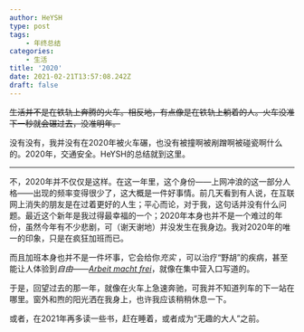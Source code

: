 ```yaml
---
author: HeYSH
type: post
tags:
    - 年终总结
categories:
    - 生活
title: '2020'
date: 2021-02-21T13:57:08.242Z
draft: false
---
```


~~生活并不是在铁轨上奔腾的火车。相反地，有点像是在铁轨上躺着的人。火车没准下一秒就会碾过去，没准明年。~~

没有没有，我并没有在2020年被火车碾，也没有被撞啊被剐蹭啊被碰瓷啊什么的。2020年，交通安全。HeYSH的总结就到这里。

-----

不，2020年并不仅仅是这样。在这一年里，这个身份——上网冲浪的这一部分人格——出现的频率变得很少了，这大概是一件好事情。前几天看到有人说，在互联网上消失的朋友是在过着更好的人生；平心而论，对于我，这句话并没有什么问题。最近这个新年是我过得最幸福的一个；2020年本身也并不是一个难过的年份，虽然今年有不少悲剧，可（谢天谢地）并没发生在我身边。我对2020年的唯一的印象，只是在疯狂加班而已。

而且加班本身也并不是一件坏事，它会给你*充实* ，可以治疗“野胡”的疾病，甚至能让人体验到*自由*——[*Arbeit macht frei*](https://zh.wikipedia.org/wiki/%E5%8B%9E%E5%8B%95%E5%B8%B6%E4%BE%86%E8%87%AA%E7%94%B1)，就像在集中营入口写道的。

于是，回望过去的那一年，就像在火车上急速奔驰，可我并不知道列车的下一站在哪里。窗外和煦的阳光洒在我身上，也许我应该稍稍休息一下。

或者，在2021年再多读一些书，赶在睡着，或者成为“无趣的大人”之前。
